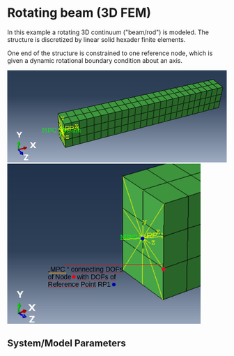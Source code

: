 # Rotating beam (3D FEM)
In this example a rotating 3D continuum ("beam/rod") is modeled. 
The structure is discretized by linear solid hexader finite elements.

One end of the structure is constrained to one reference node, which is given a dynamic rotational boundary condition about an axis.



[<img
  src="rot_beam_01.png"
  width="560"
  title="3D solid ">
](05_rotating_beam/)
[<img
  src="rot_beam_mpc_expl.png"
  width="444"
  title="one_mass_1D_oscillator_mechanical">
](05_rotating_beam/)

## System/Model Parameters

